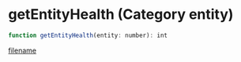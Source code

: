 # getEntityHealth (Category entity)

```js
function getEntityHealth(entity: number): int
```

[filename](getEntityHealth_m.md ':include')